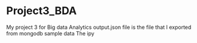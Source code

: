 # Project3_BDA
My project 3 for Big data Analytics
output.json file is the file that I exported from mongodb sample data
The ipy
